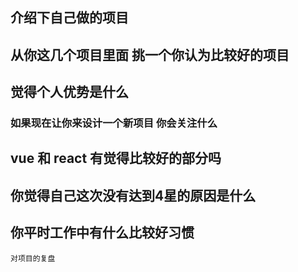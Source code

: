 
## 介绍下自己做的项目

## 从你这几个项目里面 挑一个你认为比较好的项目

## 觉得个人优势是什么

### 如果现在让你来设计一个新项目 你会关注什么

## vue 和 react 有觉得比较好的部分吗

## 你觉得自己这次没有达到4星的原因是什么

## 你平时工作中有什么比较好习惯

    对项目的复盘
